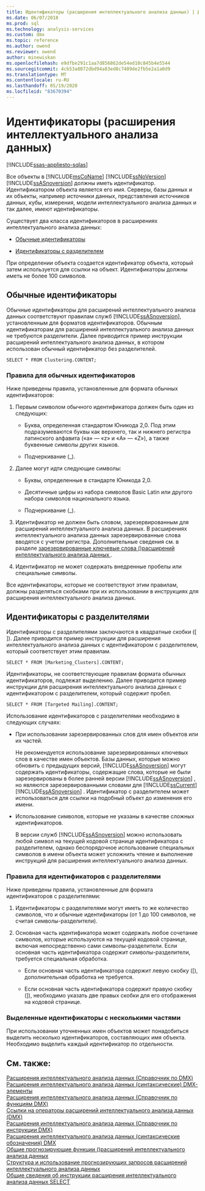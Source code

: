 ```yaml
---
title: Идентификаторы (расширения интеллектуального анализа данных) | Документация Майкрософт
ms.date: 06/07/2018
ms.prod: sql
ms.technology: analysis-services
ms.custom: dmx
ms.topic: reference
ms.author: owend
ms.reviewer: owend
author: minewiskan
ms.openlocfilehash: e9dfbe291c1aa7d856862de54ed10c845b4e5544
ms.sourcegitcommit: 4cb53a8072dbd94a83ed8c7409de2fb5e2a1a0d9
ms.translationtype: MT
ms.contentlocale: ru-RU
ms.lasthandoff: 05/19/2020
ms.locfileid: "83670394"
---
```

# <a name="identifiers-dmx"></a>Идентификаторы (расширения интеллектуального анализа данных)
[!INCLUDE[ssas-appliesto-sqlas](../includes/ssas-appliesto-sqlas.md)]

  Все объекты в [!INCLUDE[msCoName](../includes/msconame-md.md)] [!INCLUDE[ssNoVersion](../includes/ssnoversion-md.md)] [!INCLUDE[ssASnoversion](../includes/ssasnoversion-md.md)] должны иметь идентификатор. Идентификатором объекта является его имя. Серверы, базы данных и их объекты, например источники данных, представления источников данных, кубы, измерения, модели интеллектуального анализа данных и так далее, имеют идентификаторы.  
  
 Существует два класса идентификаторов в расширениях интеллектуального анализа данных:  
  
-   [Обычные идентификаторы](#RegularIdentifiers)  
  
-   [Идентификаторы с разделителем](#DelimitedIdentifiers)  
  
 При определении объекта создается идентификатор объекта, который затем используется для ссылки на объект. Идентификаторы должны иметь не более 100 символов.  
  
##  <a name="regular-identifiers"></a><a name="RegularIdentifiers"></a>Обычные идентификаторы  
 Обычные идентификаторы для расширений интеллектуального анализа данных соответствуют правилам служб [!INCLUDE[ssASnoversion](../includes/ssasnoversion-md.md)], установленным для форматов идентификаторов. Обычным идентификаторам для расширений интеллектуального анализа данных не требуются разделители. Далее приводится пример инструкции расширений интеллектуального анализа данных, в котором использован обычный идентификатор без разделителей.  
  
```  
SELECT * FROM Clustering.CONTENT;  
```  
  
### <a name="rules-for-regular-identifiers"></a>Правила для обычных идентификаторов  
 Ниже приведены правила, установленные для формата обычных идентификаторов:  
  
1.  Первым символом обычного идентификатора должен быть один из следующих:  
  
    -   Буква, определенная стандартом Юникода 2,0. Под этим подразумеваются буквы как верхнего, так и нижнего регистра латинского алфавита («а» — «z» и «A» — «Z»), а также буквенные символы других языков.  
  
    -   Подчеркивание (_).  
  
2.  Далее могут идти следующие символы:  
  
    -   Буквы, определенные в стандарте Юникода 2,0.  
  
    -   Десятичные цифры из набора символов Basic Latin или другого набора символов национального языка.  
  
    -   Подчеркивание (_).  
  
3.  Идентификатор не должен быть словом, зарезервированным для расширений интеллектуального анализа данных. В расширениях интеллектуального анализа данных зарезервированные слова вводятся с учетом регистра. Дополнительные сведения см. в разделе [зарезервированные ключевые слова &#40;&#41;расширений интеллектуального анализа данных ](../dmx/reserved-keywords-dmx.md).  
  
4.  Идентификатор не может содержать внедренные пробелы или специальные символы.  
  
 Все идентификаторы, которые не соответствуют этим правилам, должны разделяться скобками при их использовании в инструкциях для расширения интеллектуального анализа данных.  
  
##  <a name="delimited-identifiers"></a><a name="DelimitedIdentifiers"></a>Идентификаторы с разделителями  
 Идентификаторы с разделителями заключаются в квадратные скобки ([ ]).  Далее приводится пример инструкции для расширения интеллектуального анализа данных с идентификатором с разделителем, который соответствует этим правилам.  
  
```  
SELECT * FROM [Marketing_Clusters].CONTENT;  
```  
  
 Идентификаторы, не соответствующие правилам формата обычных идентификаторов, подлежат выделению. Далее приводится пример инструкции для расширения интеллектуального анализа данных с идентификатором с разделителем, который содержит пробел.  
  
```  
SELECT * FROM [Targeted Mailing].CONTENT;  
```  
  
 Использование идентификаторов с разделителями необходимо в следующих случаях:  
  
-   При использовании зарезервированных слов для имен объектов или их частей.  
  
     Не рекомендуется использование зарезервированных ключевых слов в качестве имен объектов. Базы данных, которые можно обновить с предыдущих версий, [!INCLUDE[ssASnoversion](../includes/ssasnoversion-md.md)] могут содержать идентификаторы, содержащие слова, которые не были зарезервированы в более ранней версии [!INCLUDE[ssASnoversion](../includes/ssasnoversion-md.md)] , но являются зарезервированными словами для [!INCLUDE[ssCurrent](../includes/sscurrent-md.md)] [!INCLUDE[ssASnoversion](../includes/ssasnoversion-md.md)] . Идентификатор с разделителем может использоваться для ссылки на подобный объект до изменения его имени.  
  
-   Использование символов, которые не указаны в качестве сложных идентификаторов.  
  
     В версии служб [!INCLUDE[ssASnoversion](../includes/ssasnoversion-md.md)] можно использовать любой символ на текущей кодовой странице идентификатора с разделителем, однако беспорядочное использование специальных символов в имени объекта может усложнить чтение и выполнение инструкций для расширения интеллектуального анализа данных.  
  
### <a name="rules-for-delimited-identifiers"></a>Правила для идентификаторов с разделителями  
 Ниже приведены правила, установленные для формата идентификаторов с разделителями:  
  
1.  Идентификаторы с разделителями могут иметь то же количество символов, что и обычные идентификаторы (от 1 до 100 символов, не считая символы-разделители).  
  
2.  Основная часть идентификатора может содержать любое сочетание символов, которые используются на текущей кодовой странице, включая непосредственно сами символы-разделители. Если основная часть идентификатора содержит символы-разделители, требуется специальная обработка.  
  
    -   Если основная часть идентификатора содержит левую скобку ([), дополнительная обработка не требуется.  
  
    -   Если основная часть идентификатора содержит правую скобку (]), необходимо указать две правых скобки для его отображения на кодовой странице.  
  
### <a name="delimiting-identifiers-with-multiple-parts"></a>Выделенные идентификаторы с несколькими частями  
 При использовании уточненных имен объектов может понадобиться выделить несколько идентификаторов, составляющих имя объекта. Необходимо выделить каждый идентификатор по отдельности.  
  
## <a name="see-also"></a>См. также:  
 [Расширения интеллектуального анализа данных &#40;Справочник по DMX&#41;](../dmx/data-mining-extensions-dmx-reference.md)   
 [Расширения интеллектуального анализа данных &#40;синтаксические&#41; DMX-элементы](../dmx/data-mining-extensions-dmx-syntax-elements.md)   
 [Расширения интеллектуального анализа данных &#40;Справочник по функциям DMX&#41;](../dmx/data-mining-extensions-dmx-function-reference.md)   
 [Ссылки на операторы расширений интеллектуального анализа данных &#40;DMX&#41;](../dmx/data-mining-extensions-dmx-operator-reference.md)   
 [Расширения интеллектуального анализа данных &#40;Справочник по инструкции DMX&#41;](../dmx/data-mining-extensions-dmx-statements.md)   
 [Расширения интеллектуального анализа данных &#40;синтаксические обозначения&#41; DMX](../dmx/data-mining-extensions-dmx-syntax-conventions.md)   
 [Общие прогнозирующие функции &#40;&#41;расширений интеллектуального анализа данных](../dmx/general-prediction-functions-dmx.md)   
 [Структура и использование прогнозирующих запросов расширений интеллектуального анализа данных](../dmx/structure-and-usage-of-dmx-prediction-queries.md)   
 [Общие сведения об инструкции расширения интеллектуального анализа данных SELECT](../dmx/understanding-the-dmx-select-statement.md)  
  
  

